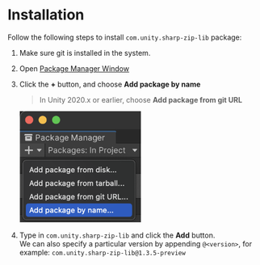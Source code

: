 # Installation

Follow the following steps to install `com.unity.sharp-zip-lib` package:

1. Make sure git is installed in the system.
1. Open [Package Manager Window](https://docs.unity3d.com/Manual/upm-ui.html)
1. Click the **+** button, and choose **Add package by name**
   > In Unity 2020.x or earlier, choose **Add package from git URL**

   ![](images/PackageManager.png)

1. Type in `com.unity.sharp-zip-lib` and click the **Add** button.   
   We can also specify a particular version by appending `@<version>`, for example: `com.unity.sharp-zip-lib@1.3.5-preview`

